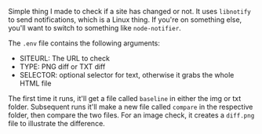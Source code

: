 Simple thing I made to check if a site has changed or not. It uses `libnotify` to send notifications, which is a Linux thing. If you're on something else, you'll want to switch to something like `node-notifier`.

The `.env` file contains the following arguments:

* SITEURL: The URL to check
* TYPE: PNG diff or TXT diff
* SELECTOR: optional selector for text, otherwise it grabs the whole HTML file

The first time it runs, it'll get a file called `baseline` in either the img or txt folder. Subsequent runs it'll make a new file called `compare` in the respective folder, then compare the two files. For an image check, it creates a `diff.png` file to illustrate the difference.
